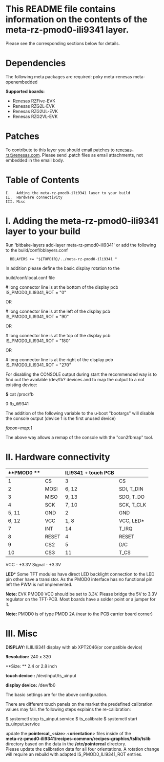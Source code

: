# This README file contains information on the contents of the meta-rz-pmod0-ili9341 layer.

Please see the corresponding sections below for details.

Dependencies
============

The following meta packages are required:
poky
meta-renesas
meta-openembedded

**Supported boards:**

   *    Renesas RZFive-EVK
   *    Renesas RZG2L-EVK
   *    Renesas RZG2UL-EVK
   *    Renesas RZG2VL-EVK

Patches
=======

To contribute to this layer you should email patches to renesas-rz@renesas.com.
Please send .patch files as email attachments, not embedded in the email body.

Table of Contents
=================

    I.   Adding the meta-rz-pmod0-ili9341 layer to your build
    II.  Hardware connectivity
    III. Misc

I. Adding the meta-rz-pmod0-ili9341 layer to your build
=================================================

Run 'bitbake-layers add-layer meta-rz-pmod0-ili9341'
or add the following to the build/conf/bblayers.conf


      BBLAYERS += "${TOPDIR}/../meta-rz-pmod0-ili9341 "

In addition please define the basic display rotation to the

build/conf/local.conf file


\# long connector line is at the bottom of the display pcb
IS_PMOD0_ILI9341_ROT = "0"

OR

\# long connector line is at the left of the display pcb
IS_PMOD0_ILI9341_ROT = "90"

OR

\# long connector line is at the top of the display pcb
IS_PMOD0_ILI9341_ROT = "180"

OR

\# long connector line is at the right of the display pcb
IS_PMOD0_ILI9341_ROT = "270"


For disabling the CONSOLE output during start the recommended way is to
find out the available /dev/fb? devices and to map the output to a not existing device:

**$** cat /proc/fb

0 fb_ili9341

The addition of the following variable to the u-boot "bootargs" will disable
the console output
(device 1 is the first unused device)

*fbcon=map:1*

The above way allows a remap of the console with the "con2fbmap" tool.

 II. Hardware connectivity
========

| **PMOD0 ** |       |  **ILI9341 + touch PCB**|           |
|------------|-------|-------------------------|-----------|
|   1        |  CS   | 3                       | CS        |
|   2        |  MOSI | 6, 12                   | SDI, T_DIN|
|   3        |  MISO | 9, 13                   | SDO, T_DO |
|   4        |  SCK  | 7, 10                   | SCK, T_CLK|
|   5, 11    |  GND  | 2                       | GND       |
|   6, 12    |  VCC  | 1, 8                    | VCC, LED* |
|   7        |  INT  | 14                      | T_IRQ     |
|   8        |  RESET| 4                       | RESET     |
|   9        |  CS2  | 5                       | D/C       |
|   10       |  CS3  | 11                      | T_CS      |

VCC    - +3.3V
Signal - +3.3V

**LED***
Some TFT modules have direct LED backlight connection to the LED pin other have a
transistor. As the PMOD0 interface has no functional pin left the PWM is not
implemented.

**Note:**
EVK PMOD0 VCC should be set to 3.3V.
Please bridge the 5V to 3.3V regulator on the TFT-PCB.
Most boards have a solder point or a jumper for it.

**Note:**
PMOD0 is of type PMOD 2A (near to the PCB carrier board corner)

III. Misc
========

**DISPLAY:**    ILIILI9341 display with ab XPT2046(or compatible device)

**Resolution:** 240 x 320

**Size: **      2.4 or 2.8 inch

**touch device  :** /dev/input/ts_uinput

**display device:** /dev/fb0

The basic settings are for the above configuration.

There are different touch panels on the market the predefined
calibration values may fail. the following steps explains the re-calibration:

$ systemctl stop ts_uinput.service
$ ts_calibrate
$ systemctl start ts_uinput.service

update the **pointercal_**<**size**>.<**orientation**> files inside of the   
**meta-rz-pmod0-ili9341/recipes-common/recipes-graphics/tslib/tslib**   
directory based on the data in the **/etc/pointercal** directory.  
Please update the calibration data for all four orientations. A rotation change  
will require an rebuild with adapted IS_PMOD0_ILI9341_ROT entries.

